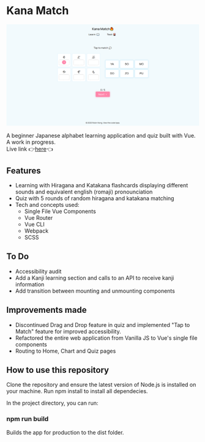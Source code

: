 # Kana Match
![Screenshot](./assets/screenshot.png) 

A beginner Japanese alphabet learning application and quiz built with Vue. A work in progress.  
Live link 👉<a href="https://robinnong.github.io/kana-match/">here</a>👈

## Features
- Learning with Hiragana and Katakana flashcards displaying different sounds and equivalent english (romaji) pronounciation
- Quiz with 5 rounds of random hiragana and katakana matching
- Tech and concepts used: 
    * Single File Vue Components
    * Vue Router
    * Vue CLI
    * Webpack
    * SCSS

## To Do
- Accessibility audit
- Add a Kanji learning section and calls to an API to receive kanji information
- Add transition between mounting and unmounting components

## Improvements made
- Discontinued Drag and Drop feature in quiz and implemented "Tap to Match" feature for improved accessibility. 
- Refactored the entire web application from Vanilla JS to Vue's single file components
- Routing to Home, Chart and Quiz pages  

## How to use this repository

Clone the repository and ensure the latest version of Node.js is installed on your machine.
Run npm install to install all dependecies. 

In the project directory, you can run:

### npm run build 
Builds the app for production to the dist folder.  
